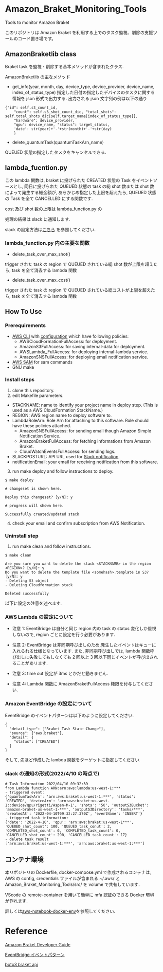 # Amazon_Braket_Monitoring_Tools

Tools to monitor Amazon Braket

このリポジトリは Amazon Braket を利用する上でのタスク監視、削除の支援ツールのコード置き場です。

## AmazonBraketlib class

Braket task を監視・削除する基本メソッドが含まれたクラス.

AmazonBraketlib の主なメソッド

- get_info(year, month, day, device_type, device_provider, device_name, index_of_status_type)
  指定した日付の指定したデバイスのタスクに関する情報を json 形式で出力する.
  出力される json 文字列の例は以下の通り

```
{"id": self.s3_count_id,
    "count": self.s3_shot_count_dic, "total_shots": self.total_shots_dic[self.target_name[index_of_status_type]],
    "hardware": device_provider,
    "qpu": device_name, "status": target_status,
    'date': str(year)+'-'+str(month)+'-'+str(day)
    }
```

- delete_quantumTask(quantumTaskArn_name)

QUEUED 状態の指定したタスクをキャンセルできる.

## lambda_fucntion.py

この lambda 関数は, braket に投げられた CREATED 状態の Task をイベントソースとし, 同日に投げられた QUEUED 状態の task の総 shot 数または shot 数によって発生する総金額が, あらかじめ指定した上限を超えたら, QUEUED 状態の Task を全て CANCELLED にする関数です.

cost 及び shot 数の上限は lambda_function.py の

処理の結果は slack に通知します.

slack の設定方法は[こちら](https://www.takapy.work/entry/2019/02/20/140751)
を参照してください.

### lambda_function.py 内の主要な関数

- delete_task_over_max_shot()

trigger された task の region で QUEUED されている総 shot 数が上限を超えたら, task を全て消去する lambda 関数

- delete_task_over_max_cost()

trigger された task の region で QUEUED されている総コストが上限を超えたら, task を全て消去する lambda 関数

## How To Use

### Prerequirements

- [AWS CLI](https://docs.aws.amazon.com/cli/latest/userguide/getting-started-install.html) with [configuration](https://docs.aws.amazon.com/cli/latest/userguide/cli-configure-quickstart.html) which have following policies:
  - AWSCloudFormationFullAccess: for deployment.
  - AmazonS3FullAccess: for saving internal-data for deployment.
  - AWSLambda_FullAccess: for deploying internal-lambda service.
  - AmazonSNSFullAccess: for deploying email notification service.
- [AWS SAM](https://pypi.org/project/aws-sam-cli/) for sam commands
- GNU make

### Install steps

1. clone this repository.
2. edit Makefile parameters.

- STACKNAME: name to identify your project name in deploy step. (This is used as a AWS CloudFormation StackName.)
- REGION: AWS region name to deploy software to.
- LambdaRoleArn: Role Arn for attaching to this software. Role should have these policies attached.
  - AmazonSNSFullAccess: for sending email though Amazon Simple Notification Service.
  - AmazonBraketFullAccess: for fetching informations from Amazon Braket.
  - CloudWatchEventsFullAccess: for sending logs.
- SLACKPOSTURL: API URL used for [Slack notification](https://api.slack.com/messaging/webhooks).
- notificationEmail: your email for receiving notification from this software.

3. run make deploy and follow instructions to deploy.

```
$ make deploy

# changeset is shown here.

Deploy this changeset? [y/N]: y

# progress will shown here.

Successfully created/updated stack
```

4. check your email and confirm subscription from AWS Notification.

### Uninstall step

1. run make clean and follow instructions.

```
$ make clean

Are you sure you want to delete the stack <STACKNAME> in the region <REGION>? [y/N]: y
Do you want to delete the template file <somehash>.template in S3? [y/N]: y
- Deleting S3 object
- Deleting Cloudformation stack

Deleted successfully
```

以下に設定の注意を述べます.

### AWS Lambda の設定について

- 注意 1: EventBridge は自分と同じ region 内の task の status 変化しか監視しないので, region ごとに設定を行う必要があります.

- 注意 2: EventBridge は非同期呼び出しのため,発生したイベントはキューに入れられる仕様となっています. また, 非同期呼び出しでは, lambda 関数呼び出しに失敗してもしなくても 2 回以上 3 回以下同じイベントが呼び出されることがあリます.

- 注意 3: time out 設定が 3ms とかだと動きません.

- 注意 4: Lambda 関数に AmazonBraketFullAccess 権限を付与してください.

### Amazon EventBridge の設定について

EventBridge のイベントパターンは以下のように設定してください.

```
{
  "detail-type": ["Braket Task State Change"],
  "source": ["aws.braket"],
  "detail": {
    "status": ["CREATED"]
  }
}

```

そして, 先ほど作成した lambda 関数をターゲットに指定してください.

### slack の通知の形式(2022/4/10 の時点で)

```
# Task Information 2022/04/10 09:32:39
from Lambda function ARN:arn:aws:lambda:us-west-1:***
- triggered event:
{'quantumTaskArn': 'arn:aws:braket:us-west-1:***', 'status': 'CREATED', 'deviceArn': 'arn:aws:braket:us-west-1::device/qpu/rigetti/Aspen-M-1', 'shots': '50', 'outputS3Bucket': 'amazon-braket-us-west-1-***', 'outputS3Directory': 'tasks/***', 'createdAt': '2022-04-10T09:32:27.370Z', 'eventName': 'INSERT'}
- triggered task information:
{'date': '2022-4-10', 'qpu': 'arn:aws:braket:us-west-1***', 'QUEUED_shot_count': 100, 'QUEUED_task_conut': 2, 'COMPLETED_shot_count': 0, 'COMPLETED_task_count': 0, 'CANCELLED_shot_count': 290, 'CANCELLED_task_count': 17}
- delete task result
['arn:aws:braket:us-west-1:***', 'arn:aws:braket:us-west-1:***']
```

## コンテナ環境

本リポジトリの Dockerfile, docker-compose.yml で作成されるコンテナは, AWS の config, credentials ファイルが含まれる ~/.aws/ と Amazon_Braket_Monitoring_Tools/src/ を volume で共有しています.

VScode の remote-container を用いて簡単に mfa 認証のできる Docker 環境が作れます.

詳しくは[aws-notebook-docker-env](https://github.com/speed1313/aws-notebook-docker-env)を参照してください.

# Reference

[Amazon Braket Developer Guide](https://docs.aws.amazon.com/ja_jp/braket/latest/developerguide/what-is-braket.html)

[EventBridge イベントパターン](https://docs.aws.amazon.com/ja_jp/eventbridge/latest/userguide/eb-event-patterns.html)

[boto3 braket api](https://boto3.amazonaws.com/v1/documentation/api/latest/reference/services/braket.html)
